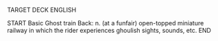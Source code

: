 TARGET DECK
ENGLISH

START
Basic
Ghost train
Back: n. (at a funfair) open-topped miniature railway in which the rider experiences ghoulish sights, sounds, etc.
END
